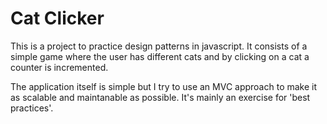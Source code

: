 # Cat Clicker

This is a project to practice design patterns in javascript.
It consists of a simple game where the user has different cats and by clicking on a cat a counter is incremented. 

The application itself is simple but I try to use an MVC approach to make it as scalable and maintanable as possible. It's mainly an exercise for 'best practices'.
